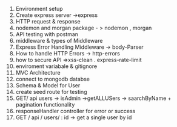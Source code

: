 1. Environment setup
2. Create express server ->express
3. HTTP request & response
4. nodemon and morgan package - > nodemon , morgan
5. API testing with postman 
6. middleware & types of Middleware 
7. Express Error Handling Middleware -> body-Parser
8. How to handle HTTP Errors -> http-errors
9. how to secure API =>xss-clean . express-rate-limit
10. enviroment variabale & gitignore
11. MVC Architecture
12. connect to mongodb databse
13. Schema & Model for User
14. create seed route for testing
15. GET/ api users -> isAdmin ->getALLUSers -> saarchByName + pagination functionality
16. responseHandler controller for error or success
17. GET / api / users/ : id -> get a single user by id




